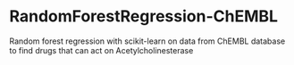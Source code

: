 # RandomForestRegression-ChEMBL
 Random forest regression with scikit-learn on data from ChEMBL database to find drugs that can act on Acetylcholinesterase
